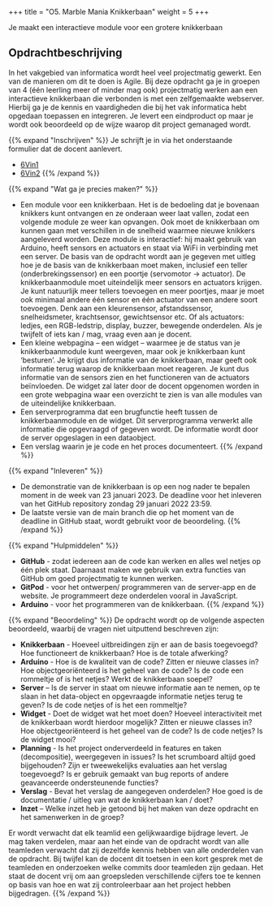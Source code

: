 +++
title = "O5. Marble Mania Knikkerbaan"
weight = 5
+++

Je maakt een interactieve module voor een grotere knikkerbaan

## Opdrachtbeschrijving
In het vakgebied van informatica wordt heel veel projectmatig gewerkt. Een van de manieren om dit te doen is Agile. Bij deze opdracht ga je in groepen van 4 (één leerling meer of minder mag ook) projectmatig werken aan een interactieve knikkerbaan die verbonden is met een zelfgemaakte webserver. Hierbij ga je de kennis en vaardigheden die bij het vak informatica hebt opgedaan toepassen en integreren. Je levert een eindproduct op maar je wordt ook beoordeeld op de wijze waarop dit project gemanaged wordt.



{{% expand "Inschrijven" %}}
Je schrijft je in via het onderstaande formulier dat de docent aanlevert. 
- [6Vin1](https://docs.google.com/spreadsheets/d/1f3Y1B4zmQebQ-yE6Cd4uWfoR940aeAQe)
- [6Vin2](https://docs.google.com/spreadsheets/d/1f4t70qRRf8H0lGPCHI4yNTQTmHKCmg_g)
{{% /expand %}}


{{% expand "Wat ga je precies maken?" %}}
-	Een module voor een knikkerbaan. Het is de bedoeling dat je bovenaan knikkers kunt ontvangen en ze onderaan weer laat vallen, zodat een volgende module ze weer kan opvangen. Ook moet de knikkerbaan om kunnen gaan met verschillen in de snelheid waarmee nieuwe knikkers aangeleverd worden.
Deze module is interactief: hij maakt gebruik van Arduino, heeft sensors en actuators en staat via WiFi in verbinding met een server. De basis van de opdracht wordt aan je gegeven met uitleg hoe je de basis van de knikkerbaan moet maken, inclusief een teller (onderbrekingssensor) en een poortje (servomotor -> actuator).
De knikkerbaanmodule moet uiteindelijk meer sensors en actuators krijgen. Je kunt natuurlijk meer tellers toevoegen en meer poortjes, maar je moet ook minimaal andere één sensor en één actuator van een andere soort toevoegen. Denk aan een kleurensensor, afstandssensor, snelheidsmeter, krachtsensor, gewichtsensor etc. Of als actuators: ledjes, een RGB-ledstrip, display, buzzer, bewegende onderdelen. Als je twijfelt of iets kan / mag, vraag even aan je docent.
-	Een kleine webpagina – een widget – waarmee je de status van je knikkerbaanmodule kunt weergeven, maar ook je knikkerbaan kunt ‘besturen’. Je krijgt dus informatie van de knikkerbaan, maar geeft ook informatie terug waarop de knikkerbaan moet reageren. Je kunt dus informatie van de sensors zien en het functioneren van de actuators beïnvloeden. De widget zal later door de docent opgenomen worden in een grote webpagina waar een overzicht te zien is van alle modules van de uiteindelijke knikkerbaan.
-	Een serverprogramma dat een brugfunctie heeft tussen de knikkerbaanmodule en de widget. Dit serverprogramma verwerkt alle informatie die opgevraagd of gegeven wordt. De informatie wordt door de server opgeslagen in een dataobject.
-	Een verslag waarin je je code en het proces documenteert.
{{% /expand %}}


{{% expand "Inleveren" %}}
-	De demonstratie van de knikkerbaan is op een nog nader te bepalen moment in de week van 23 januari 2023. De deadline voor het inleveren van het GitHub repository zondag 29 januari 2022 23:59.
-	De laatste versie van de main branch die op het moment van de deadline in GitHub staat, wordt gebruikt voor de beoordeling.
{{% /expand %}}


{{% expand "Hulpmiddelen" %}}
- **GitHub** - zodat iedereen aan de code kan werken en alles wel netjes op één plek staat. Daarnaast maken we gebruik van extra functies van GitHub om goed projectmatig te kunnen werken.
-	**GitPod** - voor het ontwerpen/ programmeren van de server-app en de website. Je programmeert deze onderdelen vooral in JavaScript.
-	**Arduino** - voor het programmeren van de knikkerbaan.
{{% /expand %}}


{{% expand "Beoordeling" %}}
De opdracht wordt op de volgende aspecten beoordeeld, waarbij de vragen niet uitputtend beschreven zijn:
-	**Knikkerbaan** - Hoeveel uitbreidingen zijn er aan de basis toegevoegd? Hoe functioneert de knikkerbaan? Hoe is de totale afwerking?
-	**Arduino** - Hoe is de kwaliteit van de code? Zitten er nieuwe classes in? Hoe objectgeoriënteerd is het geheel van de code? Is de code een rommeltje of is het netjes? Werkt de knikkerbaan soepel?
-	**Server** – Is de server in staat om nieuwe informatie aan te nemen, op te slaan in het data-object en opgevraagde informatie netjes terug te geven? Is de code netjes of is het een rommeltje?
-	**Widget** - Doet de widget wat het moet doen? Hoeveel interactiviteit met de knikkerbaan wordt hierdoor mogelijk? Zitten er nieuwe classes in? Hoe objectgeoriënteerd is het geheel van de code? Is de code netjes? Is de widget mooi?
-	**Planning** - Is het project onderverdeeld in features en taken (decompositie), weergegeven in issues? Is het scrumboard altijd goed bijgehouden? Zijn er tweewekelijks evaluaties aan het verslag toegevoegd? Is er gebruik gemaakt van bug reports of andere geavanceerde ondersteunende functies?
-	**Verslag** - Bevat het verslag de aangegeven onderdelen? Hoe goed is de documentatie / uitleg van wat de knikkerbaan kan / doet?
- **Inzet** – Welke inzet heb je getoond bij het maken van deze opdracht en het samenwerken in de groep?


Er wordt verwacht dat elk teamlid een gelijkwaardige bijdrage levert. Je mag taken verdelen, maar aan het einde van de opdracht wordt van alle teamleden verwacht dat zij dezelfde kennis hebben van alle onderdelen van de opdracht. Bij twijfel kan de docent dit toetsen in een kort gesprek met de teamleden en onderzoeken welke commits door teamleden zijn gedaan. Het staat de docent vrij om aan groepsleden verschillende cijfers toe te kennen op basis van hoe en wat zij controleerbaar aan het project hebben bijgedragen.
{{% /expand %}}


